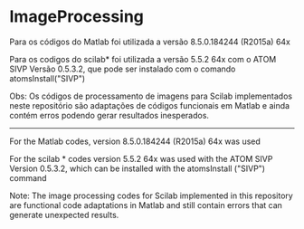 # ImageProcessing

Para os códigos do Matlab foi utilizada a versão 8.5.0.184244 (R2015a) 64x

Para os codigos do scilab* foi utilizada a versão 5.5.2 64x com o ATOM SIVP Versão 0.5.3.2, que pode ser instalado com o comando atomsInstall("SIVP")


Obs: Os códigos de processamento de imagens para Scilab implementados neste repositório são adaptações de códigos funcionais em Matlab e ainda contém erros podendo gerar resultados inesperados.

-------------------------------------------------------------------------------------------------------------------------------------


For the Matlab codes, version 8.5.0.184244 (R2015a) 64x was used

For the scilab * codes version 5.5.2 64x was used with the ATOM SIVP Version 0.5.3.2, which can be installed with the atomsInstall ("SIVP") command


Note: The image processing codes for Scilab implemented in this repository are functional code adaptations in Matlab and still contain errors that can generate unexpected results.